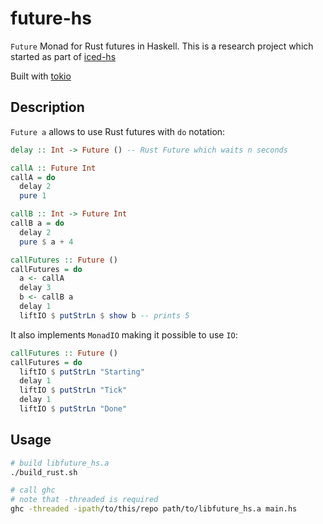 # future-hs

`Future` Monad for Rust futures in Haskell.
This is a research project which started as part
of [iced-hs](https://github.com/ibaryshnikov/iced-hs)

Built with [tokio](https://github.com/tokio-rs/tokio)

## Description

`Future a` allows to use Rust futures with `do` notation:

```haskell
delay :: Int -> Future () -- Rust Future which waits n seconds

callA :: Future Int
callA = do
  delay 2
  pure 1

callB :: Int -> Future Int
callB a = do
  delay 2
  pure $ a + 4

callFutures :: Future ()
callFutures = do
  a <- callA
  delay 3
  b <- callB a
  delay 1
  liftIO $ putStrLn $ show b -- prints 5
```

It also implements `MonadIO` making it possible to use `IO`:

```haskell
callFutures :: Future ()
callFutures = do
  liftIO $ putStrLn "Starting"
  delay 1
  liftIO $ putStrLn "Tick"
  delay 1
  liftIO $ putStrLn "Done"
```

## Usage

```bash
# build libfuture_hs.a
./build_rust.sh

# call ghc
# note that -threaded is required
ghc -threaded -ipath/to/this/repo path/to/libfuture_hs.a main.hs
```
